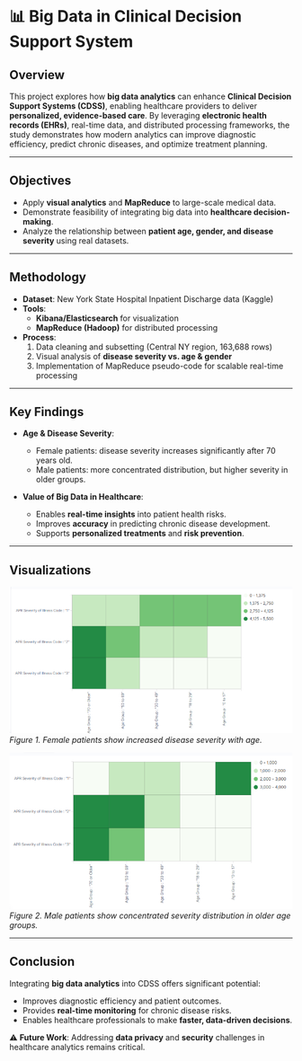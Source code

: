 # 📊 Big Data in Clinical Decision Support System

## Overview
This project explores how **big data analytics** can enhance **Clinical Decision Support Systems (CDSS)**, enabling healthcare providers to deliver **personalized, evidence-based care**. By leveraging **electronic health records (EHRs)**, real-time data, and distributed processing frameworks, the study demonstrates how modern analytics can improve diagnostic efficiency, predict chronic diseases, and optimize treatment planning.

---

## Objectives
- Apply **visual analytics** and **MapReduce** to large-scale medical data.  
- Demonstrate feasibility of integrating big data into **healthcare decision-making**.  
- Analyze the relationship between **patient age, gender, and disease severity** using real datasets.  

---

## Methodology
- **Dataset**: New York State Hospital Inpatient Discharge data (Kaggle)  
- **Tools**:  
  - **Kibana/Elasticsearch** for visualization  
  - **MapReduce (Hadoop)** for distributed processing  
- **Process**:  
  1. Data cleaning and subsetting (Central NY region, 163,688 rows)  
  2. Visual analysis of **disease severity vs. age & gender**  
  3. Implementation of MapReduce pseudo-code for scalable real-time processing  

---

## Key Findings
- **Age & Disease Severity**:  
  - Female patients: disease severity increases significantly after 70 years old.  
  - Male patients: more concentrated distribution, but higher severity in older groups.  

- **Value of Big Data in Healthcare**:  
  - Enables **real-time insights** into patient health risks.  
  - Improves **accuracy** in predicting chronic disease development.  
  - Supports **personalized treatments** and **risk prevention**.  

---

## Visualizations
![Female Patients – Severity vs. Age](../assets/female_results.jpg)  
*Figure 1. Female patients show increased disease severity with age.*

![Male Patients – Severity vs. Age](../assets/male_results.jpg)  
*Figure 2. Male patients show concentrated severity distribution in older age groups.*

---

## Conclusion
Integrating **big data analytics** into CDSS offers significant potential:  
- Improves diagnostic efficiency and patient outcomes.  
- Provides **real-time monitoring** for chronic disease risks.  
- Enables healthcare professionals to make **faster, data-driven decisions**.  

⚠️ **Future Work**: Addressing **data privacy** and **security** challenges in healthcare analytics remains critical.  
